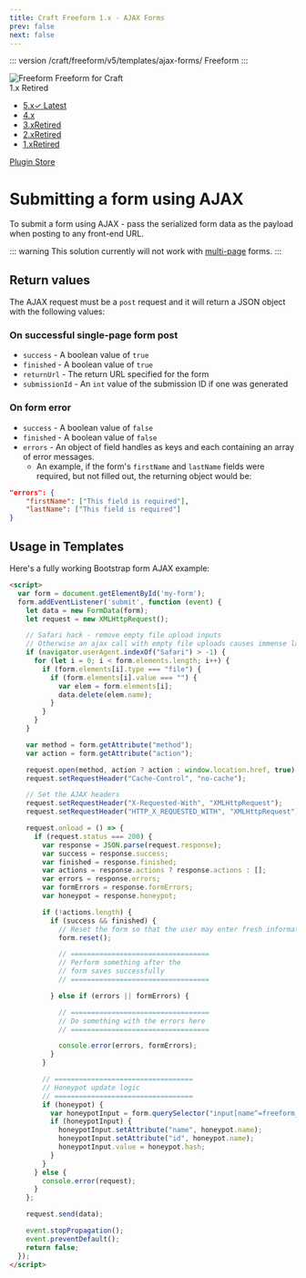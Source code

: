 ```yaml
---
title: Craft Freeform 1.x - AJAX Forms
prev: false
next: false
---
```


::: version /craft/freeform/v5/templates/ajax-forms/
Freeform
:::

<div id="pr-heading">
    <img src="https://docs.solspace.com/extras/icons/products/freeform-icon.png" alt="Freeform" class="pr-image">
    <span class="pr-name">Freeform</span>
    <span class="pr-category">for Craft</span>
    <div class="pr-v-wrapper">
        <div class="pr-v">
            <span class="pr-v-v">1.x</span>
            <span class="pr-v-type pr-retired">Retired</span>
            <span class="pr-v-arrow arrow down"></span>
        </div>
        <ul class="pr-v-list">
            <li><a href="/craft/freeform/v5/">5.x<span class="pr-v-type pr-latest">✓ Latest</span></a></li>
            <li><a href="/craft/freeform/v4/">4.x</a></li>
            <li><a href="/craft/freeform/v3/">3.x<span class="pr-v-type pr-retired">Retired</span></a></li>
            <li><a href="/craft/freeform/v2/">2.x<span class="pr-v-type pr-retired">Retired</span></a></li>
            <li><a href="/craft/freeform/v1/">1.x<span class="pr-v-type pr-retired">Retired</span></a></li>
        </ul>
    </div>
    <div class="pr-buy">
        <a href="https://plugins.craftcms.com/freeform" class="button button-blue"><span class="external-url">Plugin Store</span></a>
    </div>
</div>

<span class="page-section"></span>

# Submitting a form using AJAX

To submit a form using AJAX - pass the serialized form data as the payload when posting to any front-end URL.

::: warning
This solution currently will not work with [multi-page](../overview/multi-page-forms.md) forms.
:::

## Return values

The AJAX request must be a `post` request and it will return a JSON object with the following values:

### On successful single-page form post

* `success` - A boolean value of `true`
* `finished` - A boolean value of `true`
* `returnUrl` - The return URL specified for the form
* `submissionId` - An `int` value of the submission ID if one was generated

### On form error

* `success` - A boolean value of `false`
* `finished` - A boolean value of `false`
* `errors` - An object of field handles as keys and each containing an array of error messages.
	* An example, if the form's `firstName` and `lastName` fields were required, but not filled out, the returning object would be:

``` json
"errors": {
	"firstName": ["This field is required"],
	"lastName": ["This field is required"]
}
```


## Usage in Templates

Here's a fully working Bootstrap form AJAX example:

``` html
<script>
  var form = document.getElementById('my-form');
  form.addEventListener('submit', function (event) {
    let data = new FormData(form);
    let request = new XMLHttpRequest();

    // Safari hack - remove empty file upload inputs
    // Otherwise an ajax call with empty file uploads causes immense lag
    if (navigator.userAgent.indexOf("Safari") > -1) {
      for (let i = 0; i < form.elements.length; i++) {
        if (form.elements[i].type === "file") {
          if (form.elements[i].value === "") {
            var elem = form.elements[i];
            data.delete(elem.name);
          }
        }
      }
    }

    var method = form.getAttribute("method");
    var action = form.getAttribute("action");

    request.open(method, action ? action : window.location.href, true);
    request.setRequestHeader("Cache-Control", "no-cache");

    // Set the AJAX headers
    request.setRequestHeader("X-Requested-With", "XMLHttpRequest");
    request.setRequestHeader("HTTP_X_REQUESTED_WITH", "XMLHttpRequest");

    request.onload = () => {
      if (request.status === 200) {
        var response = JSON.parse(request.response);
        var success = response.success;
        var finished = response.finished;
        var actions = response.actions ? response.actions : [];
        var errors = response.errors;
        var formErrors = response.formErrors;
        var honeypot = response.honeypot;

        if (!actions.length) {
          if (success && finished) {
            // Reset the form so that the user may enter fresh information
            form.reset();

            // ==================================
            // Perform something after the
            // form saves successfully
            // ==================================

          } else if (errors || formErrors) {

            // ==================================
            // Do something with the errors here
            // ==================================

            console.error(errors, formErrors);
          }
        }

        // ==================================
        // Honeypot update logic
        // ==================================
        if (honeypot) {
          var honeypotInput = form.querySelector("input[name^=freeform_form_handle]");
          if (honeypotInput) {
            honeypotInput.setAttribute("name", honeypot.name);
            honeypotInput.setAttribute("id", honeypot.name);
            honeypotInput.value = honeypot.hash;
          }
        }
      } else {
        console.error(request);
      }
    };

    request.send(data);

    event.stopPropagation();
    event.preventDefault();
    return false;
  });
</script>
```
